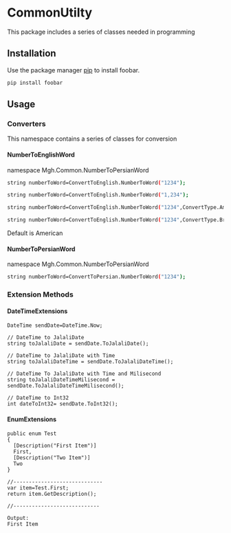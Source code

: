 # CommonUtilty
This package includes a series of classes needed in programming

## Installation
Use the package manager [pip](https://pip.pypa.io/en/stable/) to install foobar.

```bash
pip install foobar
```

## Usage
### Converters
This namespace contains a series of classes for conversion

#### NumberToEnglishWord
namespace Mgh.Common.NumberToPersianWord

```bash
string numberToWord=ConvertToEnglish.NumberToWord("1234");
```
```bash
string numberToWord=ConvertToEnglish.NumberToWord("1,234");
```
```bash
string numberToWord=ConvertToEnglish.NumberToWord("1234",ConvertType.American);
```
```bash
string numberToWord=ConvertToEnglish.NumberToWord("1234",ConvertType.British);
```

Default is American





#### NumberToPersianWord
namespace Mgh.Common.NumberToPersianWord
```bash
string numberToWord=ConvertToPersian.NumberToWord("1234");
```


### Extension Methods
#### DateTimeExtensions
```Methods
DateTime sendDate=DateTime.Now;

// DateTime to JalaliDate
string toJalaliDate = sendDate.ToJalaliDate();

// DateTime to JalaliDate with Time
string toJalaliDateTime = sendDate.ToJalaliDateTime();

// DateTime To JalaliDate with Time and Milisecond
string toJalaliDateTimeMilisecond = sendDate.ToJalaliDateTimeMilisecond();

// DateTime to Int32
int dateToInt32= sendDate.ToInt32();

```
#### EnumExtensions
```Methods
public enum Test
{
  [Description("First Item")]
  First,
  [Description("Two Item")]
  Two
}

//-----------------------------
var item=Test.First;
return item.GetDescription();

//----------------------------

Output:
First Item
```






